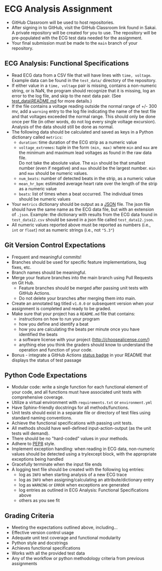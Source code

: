 # ECG Analysis Assignment

* GitHub Classroom will be used to host repositories.    
* After signing in to GitHub, visit the GitHub Classroom link found in Sakai.
  A private repository will be created for you to use.  The repository will be 
  pre-populated with the ECG test data needed for the assignment.  
* Your final submission must be made to the `main` branch of your repository.

## ECG Analysis: Functional Specifications
  + Read ECG data from a CSV file that will have lines with `time, voltage`. 
  Example data can be found in the `test_data/` directory of the repository.
  + If either value in a `time, voltage` pair is missing, contains a 
  non-numeric string, or is NaN, the program should
  recognize that it is missing, log an error to the log file, and skip to the 
  next data pair. (See [test_data\README.md](test_data/README.md) for more 
  details.)
  + If the file contains a voltage reading outside the normal range of +/-
  300 mv, add a `warning` entry to the log file indicating the name of the
  test file and that voltages exceeded the normal range.  This should only
  be done once per file (in other words, do not log every single voltage 
  excursion).  Analysis of the data should still be done as normal.
  + The following data should be calculated and saved as keys in a Python 
  dictionary called `metrics`:
    - `duration`: time duration of the ECG strip as a numeric value
    - `voltage_extremes`: tuple in the form `(min, max)` where `min` and `max`
      are the minimum and maximum lead voltages as found in the raw data file.  
      Do not take the absolute value.  The `min` should be that smallest number
      (even if negative) and `max` should be the largest number.  `min`
      and `max` should be numeric values.  
    - `num_beats`: number of detected beats in the strip, as a numeric value
    - `mean_hr_bpm`: estimated average heart rate over the length of the strip
      as a numeric value
    - `beats`: list of times when a beat occurred.  The individual times 
      should be numeric values
  + Your `metrics` dictionary should be output as a [JSON](https://json.org/) 
  file.  The json file should have the same name as the ECG data file, but
   with an extension of `.json`.  Example:  the dictionary 
  with results from the ECG data found in `test_data12.csv` should be saved in
  a json file called `test_data12.json`.
  + All numeric values reported above must be reported as numbers (i.e., `int`
  or `float`) not as numeric strings (i.e., not `"5.3"`)   

## Git Version Control Expectations
* Frequent and meaningful commits!
* Branches should be used for specific feature implementations, bug fixes, etc.
* Branch names should be meaningful.
* Merge your feature branches into the main branch using Pull Requests
  on Git Hub.
  - Feature branches should be merged after passing unit tests with GitHub
    Actions.
  - Do not delete your branches after merging them into main.
* Create an annotated tag titled `v1.0.0` or subsequent version when your
    assignment is completed and ready to be graded.
* Make sure that your project has a `README.md` file that contains:
  - instructions on how to run your program
  - how you define and identify a beat
  - how you are calculating the beats per minute once you have identified
        the beats
  - a software license with your project (<http://choosealicense.com/>)  
  - anything else you think the graders should know to understand the operation
      and function of your code.
* Bonus - integrate a GitHub Actions [status badge](https://docs.github.com/en/free-pro-team@latest/actions/managing-workflow-runs/adding-a-workflow-status-badge) 
        in your README that displays the status of test passage
  

## Python Code Expectations
* Modular code:  write a single function for each functional element of your 
    code, and all functions must have associated unit tests with comprehensive 
    coverage.
* Utilize a virtual environment with `requirements.txt` or `environment.yml`
* Have Sphinx-friendly docstrings for all methods/functions.  
* Unit tests should exist in a separate file or directory of test files using
    standard naming conventions. 
* Achieve the functional specifications with passing unit tests.  
* All methods should have well-defined input-action-output (as the unit tests 
    will demand).
* There should be no "hard-coded" values in your methods.
* Adhere to [PEP8](https://www.python.org/dev/peps/pep-0008/) style. 
* Implement exception handling: when reading in ECG data, non-numeric
    values should be detected using a try/except block, with the appropriate
    exceptions being handled
* Gracefully terminate when the input file ends
* A logging text file should be created with the following log entries:  
   - log as `INFO` when starting analysis of a new ECG trace
   - log as `INFO` when assigning/calculating an attribute/dictionary entry
   - log as `WARNING` or `ERROR` when exceptions are generated
   - log entries as outlined in ECG Analysis: Functional Specifications above
   - others as you see fit

## Grading Criteria
* Meeting the expectations outlined above, including...
* Effective version control usage
* Adequate unit test coverage and functional modularity
* Python style and docstrings
* Achieves functional specifications
* Works with all the provided test data
* Any of the workflow or python methodology criteria from previous assignments
